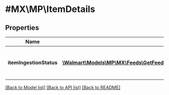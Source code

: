 # #MX\MP\ItemDetails

## Properties

Name | Type | Description | Notes
------------ | ------------- | ------------- | -------------
**itemIngestionStatus** | [**\Walmart\Models\MP\MX\Feeds\GetFeedItemStatus200ResponseItemDetailsItemIngestionStatusInner[]**](GetFeedItemStatus200ResponseItemDetailsItemIngestionStatusInner.md) | The ingestion status of an individual item | [optional]


[[Back to Model list]](../) [[Back to API list]](../../Api/MX/MP) [[Back to README]](../../README.md)
